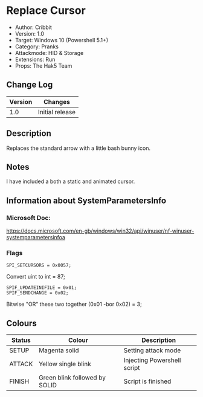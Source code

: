 # Replace Cursor
- Author: Cribbit
- Version: 1.0
- Target: Windows 10 (Powershell 5.1+)
- Category: Pranks
- Attackmode: HID & Storage
- Extensions: Run
- Props: The Hak5 Team

## Change Log
| Version | Changes         |
| ------- | --------------- |
| 1.0     | Initial release |

## Description
Replaces the standard arrow with a little bash bunny icon.

## Notes
I have included a both a static and animated cursor. 

## Information about SystemParametersInfo
### Microsoft Doc:

https://docs.microsoft.com/en-gb/windows/win32/api/winuser/nf-winuser-systemparametersinfoa

### Flags

```
SPI_SETCURSORS = 0x0057;
```

Convert uint to int = 87; 

```
SPIF_UPDATEINIFILE = 0x01; 
SPIF_SENDCHANGE = 0x02;
```

Bitwise "OR" these two together (0x01 -bor 0x02) = 3;


## Colours
| Status | Colour                        | Description                 |
| ------ | ----------------------------- | --------------------------- |
| SETUP  | Magenta solid                 | Setting attack mode         |
| ATTACK | Yellow single blink           | Injecting Powershell script |
| FINISH | Green blink followed by SOLID | Script is finished          |